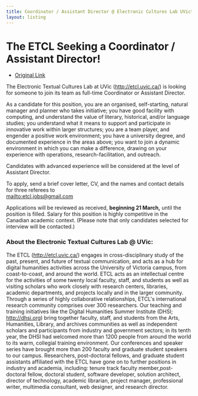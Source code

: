 ```yaml
---
title: Coordinator / Assistant Director @ Electronic Cultures Lab UVictoria
layout: listing
---
```


# The ETCL Seeking a Coordinator / Assistant Director!

* [Original Link](http://etcl.uvic.ca/2011/11/07/the-etcl-is-seeking-a-coordinator/)

The Electronic Textual Cultures Lab at UVic (http://etcl.uvic.ca/) is looking for someone to join its team as full-time Coordinator or Assistant Director.

As a candidate for this position, you are an organised, self-starting, natural manager and planner who takes initiative; you have good facility with computing, and understand the value of literary, historical, and/or language studies; you understand what it means to support and participate in innovative work within larger structures; you are a team player, and engender a positive work environment; you have a university degree, and documented experience in the areas above; you want to join a dynamic environment in which you can make a difference, drawing on your experience with operations, research-facilitation, and outreach.

Candidates with advanced experience will be considered at the level of Assistant Director.

To apply, send a brief cover letter, CV, and the names and contact details for three referees to  
<mailto:etcl.jobs@gmail.com>

Applications will be reviewed as received, **beginning 21 March,** until the position is filled. Salary for this position is highly competitive in the Canadian academic context. (Please note that only candidates selected for interview will be contacted.)

### About the Electronic Textual Cultures Lab @ UVic: 
The ETCL (http://etcl.uvic.ca/) engages in cross-disciplinary study of the past, present, and future of textual communication, and acts as a hub for digital humanities activities across the University of Victoria campus, from coast-to-coast, and around the world. ETCL acts as an intellectual centre for the activities of some twenty local faculty, staff, and students as well as visiting scholars who work closely with research centers, libraries, academic departments, and projects locally and in the larger community. Through a series of highly collaborative relationships, ETCL's international research community comprises over 300 researchers. Our teaching and training initiatives like the Digital Humanities Summer Institute (DHSI; http://dhsi.org) bring together faculty, staff, and students from the Arts, Humanities, Library, and archives communities as well as independent scholars and participants from industry and government sectors; in its tenth year, the DHSI had welcomed more than 1200 people from around the world to its warm, collegial training environment. Our conferences and speaker series have brought more than 200 faculty and graduate student speakers to our campus. Researchers, post-doctoral fellows, and graduate student assistants affiliated with the ETCL have gone on to further positions in industry and academia, including: tenure track faculty member,post-doctoral fellow, doctoral student, software developer, solution architect, director of technology, academic librarian, project manager, professional writer, multimedia consultant, web designer, and research director.